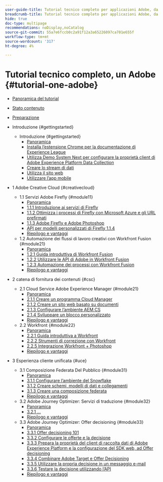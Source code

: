 ```yaml
---
user-guide-title: Tutorial tecnico completo per applicazioni Adobe, da Creative Cloud a Experience Cloud
breadcrumb-title: Tutorial tecnico completo per applicazioni Adobe, da Creative Cloud a Experience Cloud
hide: true
doc-type: multipage
recommendations: noDisplay,noCatalog
source-git-commit: 55a7e6fccb0c2a91f12a3a65226097ca701e655f
workflow-type: tm+mt
source-wordcount: '317'
ht-degree: 4%

---
```



# Tutorial tecnico completo, un Adobe {#tutorial-one-adobe}

+ [Panoramica del tutorial](/help/tutorial-one-adobe/overview.md)
+ [Stato contenuto](/help/tutorial-one-adobe/status.md)
+ [Preparazione](/help/tutorial-one-adobe/prework.md)

+ Introduzione {#gettingstarted}
   + Introduzione {#gettingstarted}
      + [Panoramica](/help/tutorial-one-adobe/modules/getting-started/gettingstarted/getting-started.md)
      + [Installa l’estensione Chrome per la documentazione di Experience League](/help/tutorial-one-adobe/modules/getting-started/gettingstarted/ex1.md)
      + [Utilizza Demo System Next per configurare la proprietà client di Adobe Experience Platform Data Collection](/help/tutorial-one-adobe/modules/getting-started/gettingstarted/ex2.md)
      + [Creare lo stream di dati](/help/tutorial-one-adobe/modules/getting-started/gettingstarted/ex3.md)
      + [Utilizza il sito web](/help/tutorial-one-adobe/modules/getting-started/gettingstarted/ex4.md)
      + [Utilizzare l’app mobile](/help/tutorial-one-adobe/modules/getting-started/gettingstarted/ex5.md)

+ 1 Adobe Creative Cloud {#creativecloud}
   + 1.1 Servizi Adobe Firefly {#module11}
      + [Panoramica](/help/tutorial-one-adobe/modules/creative-cloud/module1.1/firefly-services.md)
      + [1.1.1 Introduzione ai servizi di Firefly](/help/tutorial-one-adobe/modules/creative-cloud/module1.1/ex1.md)
      + [1.1.2 Ottimizza i processi di Firefly con Microsoft Azure e gli URL prefirmati](/help/tutorial-one-adobe/modules/creative-cloud/module1.1/ex2.md)
      + [1.1.3 Adobe Firefly e Adobe Photoshop](/help/tutorial-one-adobe/modules/creative-cloud/module1.1/ex3.md)
      + [API per modelli personalizzati di Firefly 1.1.4](/help/tutorial-one-adobe/modules/creative-cloud/module1.1/ex4.md)
      + [Riepilogo e vantaggi](/help/tutorial-one-adobe/modules/creative-cloud/module1.1/summary.md)
   + 1.2 Automazione dei flussi di lavoro creativi con Workfront Fusion {#module21}
      + [Panoramica](/help/tutorial-one-adobe/modules/creative-cloud/module1.2/automation.md)
      + [1.2.1 Guida introduttiva di Workfront Fusion](/help/tutorial-one-adobe/modules/creative-cloud/module1.2/ex1.md)
      + [1.2.2 Utilizzare le API di Adobe in Workfront Fusion](/help/tutorial-one-adobe/modules/creative-cloud/module1.2/ex2.md)
      + [1.2.3 Automazione dei processi con Workfront Fusion](/help/tutorial-one-adobe/modules/creative-cloud/module1.2/ex3.md)
      + [Riepilogo e vantaggi](/help/tutorial-one-adobe/modules/creative-cloud/module1.2/summary.md)

+ 2 catena di fornitura dei contenuti {#csc}
   + 2.1 Cloud Service Adobe Experience Manager {#module21}
      + [Panoramica](/help/tutorial-one-adobe/modules/csc/module2.1/aemcs.md)
      + [2.1.1 Creare un programma Cloud Manager](/help/tutorial-one-adobe/modules/csc/module2.1/ex1.md)
      + [2.1.2 Creare un sito web basato su documenti](/help/tutorial-one-adobe/modules/csc/module2.1/ex2.md)
      + [2.1.3 Configurare l’ambiente AEM CS](/help/tutorial-one-adobe/modules/csc/module2.1/ex3.md)
      + [2.1.4 Sviluppare un blocco personalizzato](/help/tutorial-one-adobe/modules/csc/module2.1/ex4.md)
      + [Riepilogo e vantaggi](/help/tutorial-one-adobe/modules/csc/module2.1/summary.md)
   + 2.2 Workfront {#module22}
      + [Panoramica](/help/tutorial-one-adobe/modules/csc/module2.2/workfront.md)
      + [2.2.1 Guida introduttiva a Workfront](/help/tutorial-one-adobe/modules/csc/module2.2/ex1.md)
      + [2.2.2 Strumenti di correzione con Workfront](/help/tutorial-one-adobe/modules/csc/module2.2/ex2.md)
      + [2.2.5 Integrazione Workfront + Photoshop](/help/tutorial-one-adobe/modules/csc/module2.2/ex5.md)
      + [Riepilogo e vantaggi](/help/tutorial-one-adobe/modules/csc/module2.2/summary.md)

+ 3 Esperienza cliente unificata {#uce}
   + 3.1 Composizione Federata Del Pubblico {#module31}
      + [Panoramica](/help/tutorial-one-adobe/modules/uce/module3.1/fac.md)
      + [3.1.1 Configurare l’ambiente del Snowflake](/help/tutorial-one-adobe/modules/uce/module3.1/ex1.md)
      + [3.1.2 Creare schemi, modelli di dati e collegamenti](/help/tutorial-one-adobe/modules/uce/module3.1/ex2.md)
      + [3.1.3 Creare una composizione federata](/help/tutorial-one-adobe/modules/uce/module3.1/ex3.md)
      + [Riepilogo e vantaggi](/help/tutorial-one-adobe/modules/uce/module3.1/summary.md)
   + 3.2 Adobe Journey Optimizer: Servizi di traduzione {#module32}
      + [Panoramica](/help/tutorial-one-adobe/modules/uce/module3.2/ajotranslationsvcs.md)
      + [3.2.1 ...](/help/tutorial-one-adobe/modules/uce/module3.2/ex1.md)
      + [Riepilogo e vantaggi](/help/tutorial-one-adobe/modules/uce/module3.2/summary.md)
   + 3.3 Adobe Journey Optimizer: Offer decisioning {#module33}
      + [Panoramica](/help/tutorial-one-adobe/modules/uce/module3.3/offer-decisioning.md)
      + [3.3.1 Offer decisioning 101](/help/tutorial-one-adobe/modules/uce/module3.3/ex1.md)
      + [3.3.2 Configurare le offerte e la decisione](/help/tutorial-one-adobe/modules/uce/module3.3/ex2.md)
      + [3.3.3 Prepara la proprietà del client di raccolta dati di Adobe Experience Platform e la configurazione del SDK web, ad Offer decisioning](/help/tutorial-one-adobe/modules/uce/module3.3/ex3.md)
      + [3.3.4 Combinare Adobe Target e Offer Decisioning](/help/tutorial-one-adobe/modules/uce/module3.3/ex4.md)
      + [3.3.5 Utilizzare la propria decisione in un messaggio e-mail](/help/tutorial-one-adobe/modules/uce/module3.3/ex5.md)
      + [3.3.6 Testare la decisione utilizzando l’API](/help/tutorial-one-adobe/modules/uce/module3.3/ex6.md)
      + [Riepilogo e vantaggi](/help/tutorial-one-adobe/modules/uce/module3.3/summary.md)

